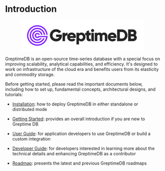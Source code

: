 # Introduction

<p align="center">
    <img src="./public/logo-text-padding.png" alt="GreptimeDB Logo" width="400px">
</p>

GreptimeDB is an open-source time-series database with a special focus on improving
scalability, analytical capabilities, and efficiency. It's designed to work on
infrastructure of the cloud era and benefits users from its elasticity and commodity
storage.

Before getting started, please read the important documents below, including how to set up, fundamental concepts, architectural designs, and tutorials:

- [Installation][1]: how to deploy GreptimeDB in either standalone or distributed mode

- [Getting Started][2]: provides an overall introduction if you are new to Greptime DB

- [User Guide][3]: for application developers to use GreptimeDB or build a custom integration

- [Developer Guide][4]: for developers interested in learning more about the technical details and enhancing GreptimeDB as a contributor

- [Roadmap][5]: presents the latest and previous GreptimeDB roadmaps

[1]: ./installation/overview.md
[2]: ./getting-started/overview.md
[3]: ./user-guide/concepts.md
[4]: ./developer-guide/overview.md
[5]: ./roadmap/overview.md

